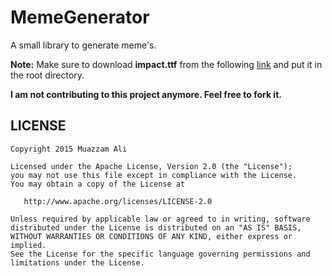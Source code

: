 MemeGenerator
=============

A small library to generate meme's.

**Note:** Make sure to download **impact.ttf** from the following  <a target="_blank" href="http://ufonts.com/fonts/impact.html">link</a> and put it in the root directory.


**I am not contributing to this project anymore. Feel free to fork it.**


## LICENSE
```
Copyright 2015 Muazzam Ali

Licensed under the Apache License, Version 2.0 (the "License");
you may not use this file except in compliance with the License.
You may obtain a copy of the License at

   http://www.apache.org/licenses/LICENSE-2.0

Unless required by applicable law or agreed to in writing, software
distributed under the License is distributed on an "AS IS" BASIS,
WITHOUT WARRANTIES OR CONDITIONS OF ANY KIND, either express or implied.
See the License for the specific language governing permissions and
limitations under the License.
```
